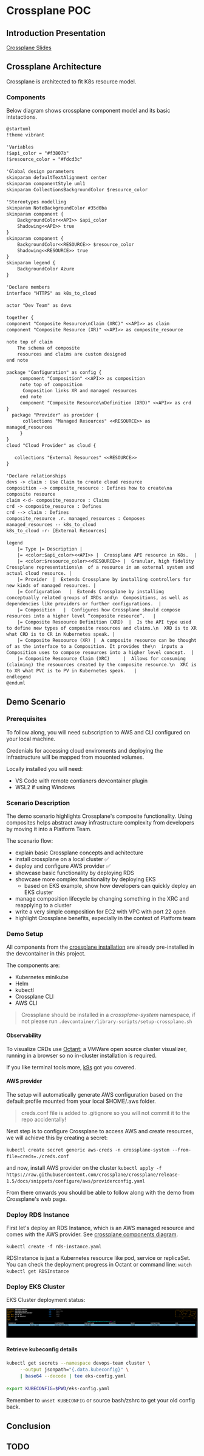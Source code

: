 # Crossplane POC

## Introduction Presentation

[Crossplane Slides](https://slides.com/decoder/crossplane)

## Crossplane Architecture

Crossplane is architected to fit K8s resource model.

### Components

Below diagram shows crossplane component model and its basic intetactions.

```plantuml
@startuml
!theme vibrant

'Variables
!$api_color = "#f3807b"
!$resource_color = "#fdcd3c"

'Global design parameters
skinparam defaultTextAlignment center
skinparam componentStyle uml1
skinparam CollectionsBackgroundColor $resource_color

'Stereotypes modelling
skinparam NoteBackgroundColor #35d0ba
skinparam component {
    BackgroundColor<<API>> $api_color
    Shadowing<<API>> true
}
skinparam component {
    BackgroundColor<<RESOURCE>> $resource_color
    Shadowing<<RESOURCE>> true
}
skinparam legend {
    BackgroundColor Azure
}

'Declare members
interface "HTTPS" as k8s_to_cloud

actor "Dev Team" as devs

together {
component "Composite Resource\nClaim (XRC)" <<API>> as claim
component "Composite Resource (XR)" <<API>> as composite_resource

note top of claim
    The schema of composite
    resources and claims are custom designed
end note

package "Configuration" as config {
     component "Composition" <<API>> as composition
     note top of composition
      Composition links XR and managed resources
     end note
     component "Composite Resource\nDefinition (XRD)" <<API>> as crd
}
  package "Provider" as provider {
      collections "Managed Resources" <<RESOURCE>> as managed_resources
     }
}
cloud "Cloud Provider" as cloud {

   collections "External Resources" <<RESOURCE>>
}

'Declare relationships
devs -> claim : Use Claim to create cloud resource
composition --> composite_resource : Defines how to create\na composite resource
claim <-d- composite_resource : Claims
crd -> composite_resource : Defines
crd --> claim : Defines
composite_resource .r. managed_resources : Composes
managed_resources -- k8s_to_cloud
k8s_to_cloud -r- [External Resources]

legend
    |= Type |= Description |
    |= <color:$api_color><<API>> |  Crossplane API resource in K8s.  |
    |= <color:$resource_color><<RESOURCE>> |  Granular, high fidelity Crossplane representations\n  of a resource in an external system and actual cloud resource. |
    |= Provider  |  Extends Crossplane by installing controllers for new kinds of managed resources. |
    |= Configuration   |  Extends Crossplane by installing conceptually related groups of XRDs and\n  Compositions, as well as dependencies like providers or further configurations.  |
    |= Composition   |  Configures how Crossplane should compose resources into a higher level “composite resource”.   |
    |= Composite Resoource Definition (XRD)  |  Is the API type used to define new types of composite resources and claims.\n  XRD is to XR what CRD is to CR in Kubernetes speak. |
    |= Composite Resoource (XR) |  A composite resource can be thought of as the interface to a Composition. It provides the\n  inputs a Composition uses to compose resources into a higher level concept.  |
    |= Composite Resoource Claim (XRC)     |  Allows for consuming (claiming) the resouorces created by the composite resource.\n  XRC is to XR what PVC is to PV in Kubernetes speak.   |
endlegend
@enduml
```

## Demo Scenario

### Prerequisites

To follow along, you will need subscription to AWS and CLI configured on your local machine.

Credenials for accessing cloud enviroments and deploying the infrastructure will be mapped from mouonted volumes.

Locally installed you will need:

- VS Code with remote contianers devcontainer plugin
- WSL2 if using Windows

### Scenario Description

The demo scenario highlights Crossplane's composite functionality. Using composites helps abstract away infrastructure complexity from developers by moving it into a Platform Team.

The scenario flow:

- explain basic Crossplane concepts and achitecture
- install crossplane on a local cluster :white_check_mark:
- deploy and configure AWS provider :white_check_mark:
- showcase basic functionality by deploying RDS
- showcase more complex functionality by deploying EKS
  - based on EKS example, show how developers can quickly deploy an EKS cluster
- manage composition lifecycle by changing something in the XRC and reapplying to a cluster
- write a very simple composition for EC2 with VPC with port 22 open
- highlight Crossplane benefits, expecially in the context of Platform team

### Demo Setup

All components from the [crossplane installation](https://crossplane.io/docs/v1.5/getting-started/install-configure.html#install-crossplane) are already pre-installed in the devcontainer in this project.

The components are:

- Kubernetes minikube
- Helm
- kubectl
- Crossplane CLI
- AWS CLI

> Crossplane should be installed in a _crossplane-system_ namespace, if not please run `.devcontainer/library-scripts/setup-crossplane.sh`

#### Observability

To visualize CRDs use [Octant](https://docs.vmware.com/en/VMware-vSphere/7.0/vmware-vsphere-with-tanzu/GUID-1AEDB285-C965-473F-8C91-75724200D444.html); a VMWare open source cluster visualizer, running in a browser so no in-cluster installation is required.

If you like terminal tools more, [k9s](https://k9scli.io/) got you covered.

#### AWS provider

The setup will automatically generate AWS configuration based on the default profile mounted from your local $HOME/.aws folder.

> creds.conf file is added to .gitignore so you will not commit it to the repo accidentally!

Next step is to configure Crossplane to access AWS and create resources, we will achieve this by creating a secret:

`kubectl create secret generic aws-creds -n crossplane-system --from-file=creds=./creds.conf`

and now, install AWS provider on the cluster `kubectl apply -f https://raw.githubusercontent.com/crossplane/crossplane/release-1.5/docs/snippets/configure/aws/providerconfig.yaml`

From there onwards you should be able to follow along with the demo from Crossplane's web page.

### Deploy RDS Instance

First let's deploy an RDS Instance, which is an AWS managed resource and comes with the AWS provider.
See [crossplane components diagram](#crossplane-components).

`kubectl create -f rds-instance.yaml`

RDSInstance is just a Kubernetes resource like pod, service or replicaSet. You can check the deployment progress in Octant or command line: `watch kubectl get RDSInstance`

### Deploy EKS Cluster

EKS Cluster deployment status:

![k8s-cluster-deploying](media/k8s-cluster-deploying.png)

#### Retrieve kubeconfig details

```bash
kubectl get secrets --namespace devops-team cluster \
     --output jsonpath="{.data.kubeconfig}" \
     | base64 --decode | tee eks-config.yaml

export KUBECONFIG=$PWD/eks-config.yaml
```

Remember to `unset KUBECONFIG` or source bash/zshrc to get your old config back.

## Conclusion

## TODO
